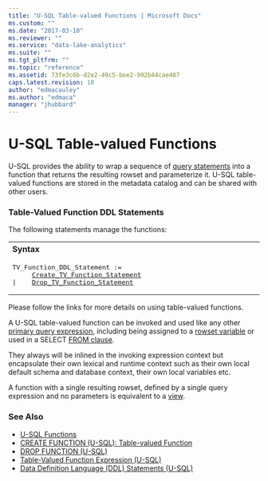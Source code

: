 ```yaml
---
title: "U-SQL Table-valued Functions | Microsoft Docs"
ms.custom: ""
ms.date: "2017-03-10"
ms.reviewer: ""
ms.service: "data-lake-analytics"
ms.suite: ""
ms.tgt_pltfrm: ""
ms.topic: "reference"
ms.assetid: 73fe3c6b-d2e2-49c5-bee2-992b44cae407
caps.latest.revision: 10
author: "edmacauley"
ms.author: "edmaca"
manager: "jhubbard"
---
```

# U-SQL Table-valued Functions
U-SQL provides the ability to wrap a sequence of [query statements](query-statements-and-expressions-u-sql.md) into a function that returns the resulting rowset and parameterize it. U-SQL table-valued functions are stored in the metadata catalog and can be shared with other users.  

### Table-Valued Function DDL Statements    
The following statements manage the functions:

<table><th align="left">Syntax</th><tr><td><pre>
TV_Function_DDL_Statement :=                                                                             
     <a href="create-function-u-sql-table-valued-function.md">Create_TV_Function_Statement</a>
|    <a href="drop-function-u-sql.md">Drop_TV_Function_Statement</a>
</pre></td></tr></table>

Please follow the links for more details on using table-valued functions.   

A U-SQL table-valued function can be invoked and used like any other [primary query expression](query-statements-and-expressions-u-sql.md), including being assigned to a [rowset variable](query-statements-and-expressions-u-sql.md) or used in a SELECT [FROM clause](from-clause-u-sql.md).  

They always will be inlined in the invoking expression context but encapsulate their own lexical and runtime context such as their own local default schema and database context, their own local variables etc.  
  
A function with a single resulting rowset, defined by a single query expression and no parameters is equivalent to a [view](u-sql-views.md).  
  
### See Also
* [U-SQL Functions](u-sql-functions.md)  
* [CREATE FUNCTION (U-SQL): Table-valued Function](create-function-u-sql-table-valued-function.md)  
* [DROP FUNCTION (U-SQL)](drop-function-u-sql.md)  
* [Table-Valued Function Expression (U-SQL)](table-valued-function-expression-u-sql.md)   
* [Data Definition Language (DDL) Statements (U-SQL)](data-definition-language-ddl-statements-u-sql.md)   
